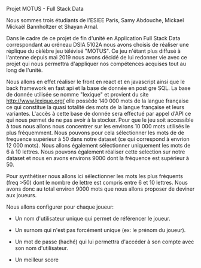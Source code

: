 Projet MOTUS - Full Stack Data

Nous sommes trois étudiants de l'ESIEE Paris, Samy Abdouche, Mickael Mickaël Bannholtzer et Shayan Arnal.

Dans le cadre de ce projet de fin d'unité en Application Full Stack Data correspondant au créneau DSIA 5102A nous avons choisis de réaliser une réplique du cèlèbre jeu télévisé "MOTUS". 
Ce jeu n'étant plus diffusé à l'antenne depuis mai 2019 nous avons décidé de lui redonner vie avec ce projet qui nous permettra d'appliquer nos compétences acquises tout au long de l'unité.

Nous allons en effet réaliser le front en react et en javascript ainsi que le back framework en fast api et la base de donnée en post gre SQL.
La base de donnée utilisée se nomme "lexique" et provient du site http://www.lexique.org/ elle possède 140 000 mots de la langue française ce qui constitue la quasi totalité des mots de la langue française et leurs variantes.
L'accès à cette base de donnée sera effectué par appel d'API ce qui nous permet de ne pas avoir à la stocker.
Pour que le jeu soit accessible à tous nous allons nous concentrer sur les environs 10 000 mots utilisés le plus fréquemment. Nous pouvons pour cela sélectionner les mots de de frequence supérieur à 50 dans notre dataset (ce qui correspond à envrion 12 000 mots).
Nous allons également sélectionner uniquement les mots de 6 à 10 lettres. Nous pouvons également réaliser cette selection sur notre dataset et nous en avons environs 9000 dont la fréquence est supérieur à 50.

Pour synthétiser nous allons ici sélectionner les mots les plus fréquents (freq >50) dont le nombre de lettre est compris entre 6 et 10 lettres. Nous avons donc au total environ 9000 mots que nous allons proposer de deviner aux joueurs.

Nous allons configurer pour chaque joueur:

- Un nom d'utilisateur unique qui permet de référencer le joueur.

- Un surnom qui n'est pas forcément unique (ex: le prénom du joueur).

- Un mot de passe (haché) qui lui permettra d'accéder à son compte avec son nom d'utilisateur.

- Un meilleur score










